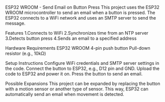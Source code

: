 ESP32 WROOM - Send Email on Button Press
This project uses the ESP32 WROOM microcontroller to send an email when a button is pressed. The ESP32 connects to a WiFi network and uses an SMTP server to send the message.

Features
1.Connects to WiFi
2.Synchronizes time from an NTP server
3.Detects button press
4.Sends an email to a specified address

Hardware Requirements
ESP32 WROOM
4-pin push button
Pull-down resistor (e.g., 10kΩ)

Setup Instructions
Configure WiFi credentials and SMTP server settings in the code.
Connect the button to ESP32, e.g., D12 pin and GND.
Upload the code to ESP32 and power it on.
Press the button to send an email.

Possible Expansions
This project can be expanded by replacing the button with a motion sensor or another type of sensor. This way, ESP32 can automatically send an email when movement is detected.
